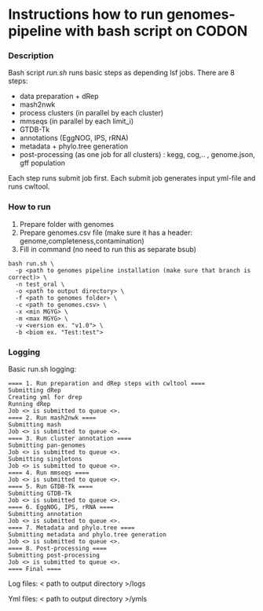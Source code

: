 # Instructions how to run genomes-pipeline with bash script on CODON

### Description

Bash script *run.sh* runs basic steps as depending lsf jobs.
There are 8 steps:
- data preparation + dRep
- mash2nwk
- process clusters (in parallel by each cluster)
- mmseqs (in parallel by each limit_i)
- GTDB-Tk
- annotations (EggNOG, IPS, rRNA)
- metadata + phylo.tree generation
- post-processing (as one job for all clusters) : kegg, cog,.. , genome.json, gff population

Each step runs submit job first. Each submit job generates input yml-file and runs cwltool.

### How to run

1) Prepare folder with genomes 
2) Prepare genomes.csv file (make sure it has a header: genome,completeness,contamination)
3) Fill in command
(no need to run this as separate bsub)
```
bash run.sh \
  -p <path to genomes pipeline installation (make sure that branch is correct)> \
  -n test_oral \
  -o <path to output directory> \
  -f <path to genomes folder> \
  -c <path to genomes.csv> \
  -x <min MGYG> \
  -m <max MGYG> \
  -v <version ex. "v1.0"> \
  -b <biom ex. "Test:test">
```

### Logging
Basic run.sh logging:
```
==== 1. Run preparation and dRep steps with cwltool ====
Submitting dRep
Creating yml for drep
Running dRep
Job <> is submitted to queue <>.
==== 2. Run mash2nwk ====
Submitting mash
Job <> is submitted to queue <>.
==== 3. Run cluster annotation ====
Submitting pan-genomes
Job <> is submitted to queue <>.
Submitting singletons
Job <> is submitted to queue <>.
==== 4. Run mmseqs ====
Job <> is submitted to queue <>.
==== 5. Run GTDB-Tk ====
Submitting GTDB-Tk
Job <> is submitted to queue <>.
==== 6. EggNOG, IPS, rRNA ====
Submitting annotation
Job <> is submitted to queue <>.
==== 7. Metadata and phylo.tree ====
Submitting metadata and phylo.tree generation
Job <> is submitted to queue <>.
==== 8. Post-processing ====
Submitting post-processing
Job <> is submitted to queue <>.
==== Final ====
```

Log files: < path to output directory >/logs
  
Yml files: < path to output directory >/ymls
